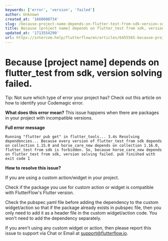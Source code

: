 ```yaml
---
keywords: ['error', 'version', 'failed']
author: Unknown
created_at: '1660000734'
slug: /because-project-name-depends-on-flutter-test-from-sdk-version-solving-failed
title: Because [project name] depends on flutter_test from sdk, version solving failed.
updated_at: '1713554290'
url: https://intercom.help/flutterflow/en/articles/6455565-because-project-name-depends-on-flutter_test-from-sdk-version-solving-failed
---
```

# Because [project name] depends on flutter_test from sdk, version solving failed.

Tip: Not sure which type of error your project has? Check out this article on how to identify your Codemagic error.

**What does this error mean?**
This issue happens when there are packages in your project with incompatible versions. 

**Full error message**
```
Running "flutter pub get" in flutter_tools... 3.4s Resolving dependencies... Because every version of flutter_test from sdk depends on collection 1.15.0 and horse_care_new depends on collection 1.16.0, flutter_test from sdk is forbidden. So, because horse_care_new depends on flutter_test from sdk, version solving failed. pub finished with exit code 1
```

**How to resolve this issue?**

If you are using a custom action/widget in your project.

Check if the package you use for custom action or widget is compatible with FlutterFlow's Flutter version.

Check the pubspec.yaml file before adding the dependency to the custom widget/action so that if the package already exists in pubspec file, then you only need to add it as a header file in the custom widget/action code. You won't need to add the dependency separately.

If you aren't using any custom widget or action, then please report this issue to support via Chat or Email at support@flutterflow.io.

